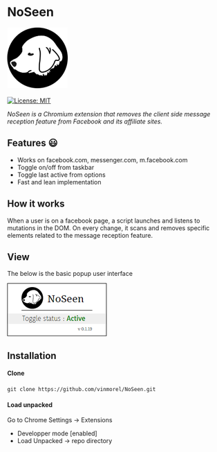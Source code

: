 # NoSeen
![](/assets/icon_140.png) 
\
\
[![License: MIT](https://img.shields.io/badge/License-MIT-blue.svg)](https://opensource.org/licenses/MIT)

_NoSeen is a Chromium extension that removes the client side message reception feature from Facebook and its affiliate sites._

## Features  :smiley:
- Works on facebook.com, messenger.com, m.facebook.com
- Toggle on/off from taskbar 
- Toggle last active from options
- Fast and lean implementation

## How it works
When a user is on a facebook page, a script launches and listens to mutations in the DOM. On every change, it scans and removes specific elements related to the message reception feature.   

## View
The below is the basic popup user interface

![](/assets/popup.png) 

## Installation

#### Clone
`git clone https://github.com/vinmorel/NoSeen.git`

#### Load unpacked
Go to Chrome Settings -> Extensions 
- Developper mode [enabled] 
- Load Unpacked -> repo directory  



